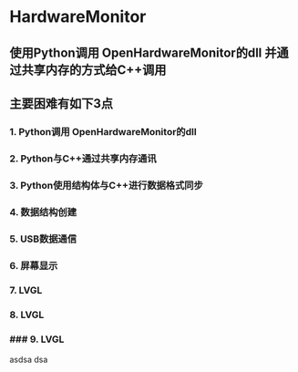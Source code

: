 # HardwareMonitor
## 使用Python调用 OpenHardwareMonitor的dll 并通过共享内存的方式给C++调用
## 主要困难有如下3点
### 1. Python调用 OpenHardwareMonitor的dll
### 2. Python与C++通过共享内存通讯
### 3. Python使用结构体与C++进行数据格式同步
### 4. 数据结构创建
### 5. USB数据通信
### 6. 屏幕显示
### 7. LVGL
### 8. LVGL
### ### 9. LVGL
asdsa dsa 